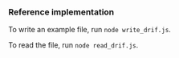 ### Reference implementation

To write an example file, run `node write_drif.js`.

To read the file, run `node read_drif.js`.